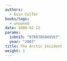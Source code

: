 ```yaml
---
authors:
  - Eoin Colfer
books/tags:
  - unowned
date: 1800-02-22
params:
  isbn13: "9780786849567"
  year: "2007"
title: The Arctic Incident
weight: 1
---
```


<!--more-->
